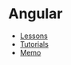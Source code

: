 # Angular

- [Lessons](https://github.com/OSW3-Campus/Angular-lessons)
- [Tutorials](https://github.com/OSW3-Campus/Angular-tutorials)
- [Memo](https://github.com/OSW3-Campus/Angular-memo)
